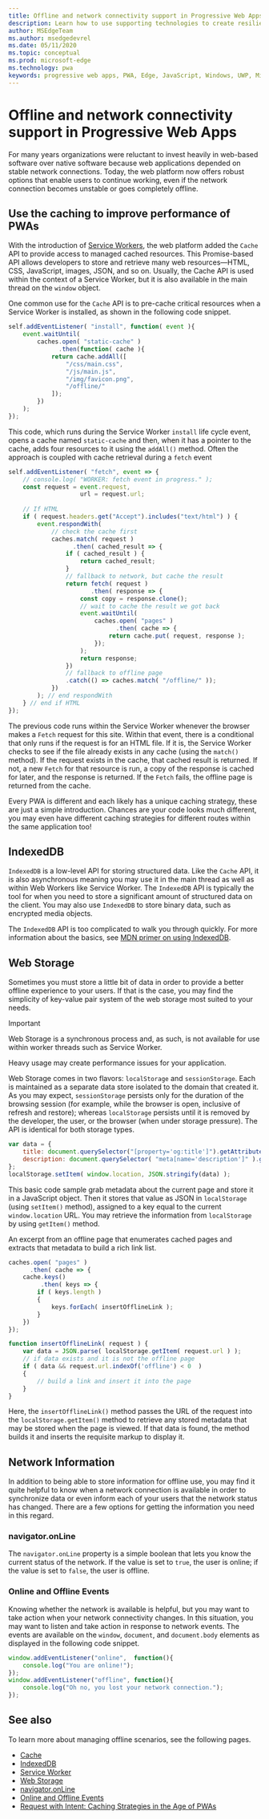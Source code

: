```yaml
---
title: Offline and network connectivity support in Progressive Web Apps
description: Learn how to use supporting technologies to create resilient experiences to cater for different network conditions.
author: MSEdgeTeam
ms.author: msedgedevrel
ms.date: 05/11/2020
ms.topic: conceptual
ms.prod: microsoft-edge
ms.technology: pwa
keywords: progressive web apps, PWA, Edge, JavaScript, Windows, UWP, Microsoft Store
---
```


# Offline and network connectivity support in Progressive Web Apps

For many years organizations were reluctant to invest heavily in web-based software over native software because web applications depended on stable network connections. Today, the web platform now offers robust options that enable users to continue working, even if the network connection becomes unstable or goes completely offline.

## Use the caching to improve performance of PWAs

With the introduction of [Service Workers][MDNServiceWorker], the web platform added the `Cache` API to provide access to managed cached resources. This Promise-based API allows developers to store and retrieve many web resources—HTML, CSS, JavaScript, images, JSON, and so on. Usually, the Cache API is used within the context of a Service Worker, but it is also available in the main thread on the `window` object.

One common use for the `Cache` API is to pre-cache critical resources when a Service Worker is installed, as shown in the following code snippet.  

```javascript
self.addEventListener( "install", function( event ){
    event.waitUntil(
        caches.open( "static-cache" )
              .then(function( cache ){
            return cache.addAll([
                "/css/main.css",
                "/js/main.js",
                "/img/favicon.png",
                "/offline/"
            ]);
        })
    );
});
```  

This code, which runs during the Service Worker `install` life cycle event, opens a cache named `static-cache` and then, when it has a pointer to the cache, adds four resources to it using the `addAll()` method.  Often the approach is coupled with cache retrieval during a `fetch` event   

```javascript
self.addEventListener( "fetch", event => {
    // console.log( "WORKER: fetch event in progress." );  
    const request = event.request,
                    url = request.url;
    
    // If HTML
    if ( request.headers.get("Accept").includes("text/html") ) {
        event.respondWith(
            // check the cache first
            caches.match( request )
                  .then( cached_result => {
                if ( cached_result ) {
                    return cached_result;
                }
                // fallback to network, but cache the result
                return fetch( request )
                       .then( response => {
                    const copy = response.clone();
                    // wait to cache the result we got back
                    event.waitUntil(
                        caches.open( "pages" )
                              .then( cache => {
                            return cache.put( request, response );
                        });
                    );
                    return response;
                })
                // fallback to offline page
                .catch(() => caches.match( "/offline/" ));
            })
        ); // end respondWith
    } // end if HTML
});
```  

The previous code runs within the Service Worker whenever the browser makes a `Fetch` request for this site.  Within that event, there is a conditional that only runs if the request is for an HTML file.  If it is, the Service Worker checks to see if the file already exists in any cache \(using the `match()` method\).  If the request exists in the cache, that cached result is returned.  If not, a new `Fetch` for that resource is run, a copy of the response is cached for later, and the response is returned.  If the `Fetch` fails, the offline page is returned from the cache.  

Every PWA is different and each likely has a unique caching strategy, these are just a simple introduction.  Chances are your code looks much different, you may even have different caching strategies for different routes within the same application too!  

## IndexedDB  

`IndexedDB` is a low-level API for storing structured data.  Like the `Cache` API, it is also asynchronous meaning you may use it in the main thread as well as within Web Workers like Service Worker.  The `IndexedDB` API is typically the tool for when you need to store a significant amount of structured data on the client.  You may also use `IndexedDB` to store binary data, such as encrypted media objects.  

The `IndexedDB` API is too complicated to walk you through quickly.  For more information about the basics, see [MDN primer on using IndexedDB][MDNIndexeddbApiUsing].  

## Web Storage  

Sometimes you must store a little bit of data in order to provide a better offline experience to your users.  If that is the case, you may find the simplicity of key-value pair system of the web storage most suited to your needs.  

> [!IMPORTANT]
> Web Storage is a synchronous process and, as such, is not available for use within worker threads such as Service Worker.  

Heavy usage may create performance issues for your application.  

Web Storage comes in two flavors: `localStorage` and `sessionStorage`.  Each is maintained as a separate data store isolated to the domain that created it.  As you may expect, `sessionStorage` persists only for the duration of the browsing session \(for example, while the browser is open, inclusive of refresh and restore\); whereas `localStorage` persists until it is removed by the developer, the user, or the browser \(when under storage pressure\).  The API is identical for both storage types.  

```javascript
var data = {
    title: document.querySelector("[property='og:title']").getAttribute("content"),
    description: document.querySelector( "meta[name='description']" ).getAttribute("content")
};
localStorage.setItem( window.location, JSON.stringify(data) );
```  

This basic code sample grab metadata about the current page and store it in a JavaScript object.  Then it stores that value as JSON in `localStorage` \(using `setItem()` method\), assigned to a key equal to the current `window.location` URL.  You may retrieve the information from `localStorage` by using `getItem()` method.  

An excerpt from an offline page that enumerates cached pages and extracts that metadata to build a rich link list.  

```javascript
caches.open( "pages" )
      .then( cache => {
    cache.keys()
         .then( keys => {
        if ( keys.length )
        {
            keys.forEach( insertOfflineLink );
        }
    })
});

function insertOfflineLink( request ) {
    var data = JSON.parse( localStorage.getItem( request.url ) );
    // if data exists and it is not the offline page
    if ( data && request.url.indexOf('offline') < 0  )
    {
        // build a link and insert it into the page
    }
}
```  

Here, the `insertOfflineLink()` method passes the URL of the request into the `localStorage.getItem()` method to retrieve any stored metadata that may be stored when the page is viewed.  If that data is found, the method builds it and inserts the requisite markup to display it.  

## Network Information  

In addition to being able to store information for offline use, you may find it quite helpful to know when a network connection is available in order to synchronize data or even inform each of your users that the network status has changed.  There are a few options for getting the information you need in this regard.  

### navigator.onLine  

The `navigator.onLine` property is a simple boolean that lets you know the current status of the network.  If the value is set to `true`, the user is online; if the value is set to `false`, the user is offline.  

### Online and Offline Events  

Knowing whether the network is available is helpful, but you may want to take action  when your network connectivity changes. In this situation, you may want to listen and take action in response to network events. The events are available on the `window`, `document`, and `document.body` elements as displayed in the following code snippet.

```javascript
window.addEventListener("online",  function(){
    console.log("You are online!");
});
window.addEventListener("offline", function(){
    console.log("Oh no, you lost your network connection.");
});
```  

## See also  

To learn more about managing offline scenarios, see the following pages.  

*   [Cache][MDNCache]  
*   [IndexedDB][MDNIndexeddbApi]  
*   [Service Worker][MDNServiceWorker]  
*   [Web Storage][MDNWebStorageApi]  
*   [navigator.onLine][MDNNavigatoronline]  
*   [Online and Offline Events][MDNNavigatoronlineOfflineEvents]  
*   [Request with Intent: Caching Strategies in the Age of PWAs][AlistapartRequestIntentCachingStrategiesAgePwas]

<!-- links -->  

[MDNCache]: https://developer.mozilla.org/docs/Web/API/Cache "Cache | MDN"  
[MDNIndexeddbApi]: https://developer.mozilla.org/docs/Web/API/IndexedDB_API "IndexedDB API | MDN"  
[MDNIndexeddbApiUsing]: https://developer.mozilla.org/docs/Web/API/IndexedDB_API/Using_IndexedDB "Using IndexDb - IndexDB API | MDN"  
[MDNServiceWorker]: https://developer.mozilla.org/docs/Web/API/ServiceWorker "ServiceWorker | MDN"  
[MDNWebStorageApi]: https://developer.mozilla.org/docs/Web/API/Web_Storage_API "Web Storage API | MDN"  
[MDNNavigatoronline]: https://developer.mozilla.org/docs/Web/API/NavigatorOnLine "NavigatorOnLine | MDN"  
[MDNNavigatoronlineOfflineEvents]: https://developer.mozilla.org/docs/Web/API/NavigatorOnLine/Online_and_offline_events "Online and offline events - NavigatorOnLine | MDN"  

[AbookapartGoingOffline]: https://abookapart.com/products/going-offline "Going Offline by Jeremy Keith | A Book Apart"  

[AlistapartRequestIntentCachingStrategiesAgePwas]: https://alistapart.com/article/request-with-intent-caching-strategies-in-the-age-of-pwas "Request with Intent: Caching Strategies in the Age of PWAs by Aaron Gustafson | A List Apart"  
